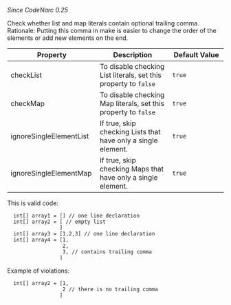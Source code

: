 *Since CodeNarc 0.25*

Check whether list and map literals contain optional trailing comma.
Rationale: Putting this comma in make is easier to change the order of
the elements or add new elements on the end.

<table>
<colgroup>
<col style="width: 40%" />
<col style="width: 33%" />
<col style="width: 25%" />
</colgroup>
<thead>
<tr class="header">
<th>Property</th>
<th>Description</th>
<th>Default Value</th>
</tr>
</thead>
<tbody>
<tr class="odd">
<td>checkList</td>
<td>To disable checking List literals, set this property to <code>false</code></td>
<td><code>true</code></td>
</tr>
<tr class="even">
<td>checkMap</td>
<td>To disable checking Map literals, set this property to <code>false</code></td>
<td><code>true</code></td>
</tr>
<tr class="odd">
<td>ignoreSingleElementList</td>
<td>If true, skip checking Lists that have only a single element.</td>
<td><code>true</code></td>
</tr>
<tr class="even">
<td>ignoreSingleElementMap</td>
<td>If true, skip checking Maps that have only a single element.</td>
<td><code>true</code></td>
</tr>
</tbody>
</table>

This is valid code:

``` 
  int[] array1 = [] // one line declaration
  int[] array2 = [ // empty list
                 ]
  int[] array3 = [1,2,3] // one line declaration
  int[] array4 = [1,
                  2,
                  3, // contains trailing comma
                 ]
```

Example of violations:

``` 
  int[] array2 = [1,
                  2 // there is no trailing comma
                 ]
```
